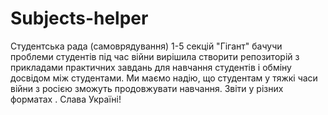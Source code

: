 # Subjects-helper
Студентська рада (самоврядування) 1-5 секцій "Гігант" бачучи проблеми студентів під час війни вирішила створити репозиторій з прикладами практичних завдань для навчання студентів і обміну досвідом між студентами. Ми маємо надію, що студентам у тяжкі часи війни з росією зможуть продовжувати навчання. Звіти у різних форматах . Слава Україні!
